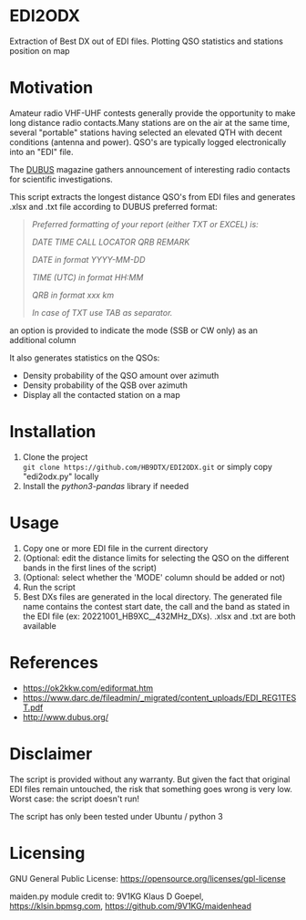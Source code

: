 # EDI2ODX
Extraction of Best DX out of EDI files. Plotting QSO statistics and stations position on map 

# Motivation
Amateur radio VHF-UHF contests generally provide the opportunity to make long distance radio contacts.Many stations are on the air at the same time, several "portable" stations having selected an elevated QTH with decent conditions (antenna and power). QSO's are typically logged electronically into an "EDI" file.

The [DUBUS](http://www.dubus.org/) magazine gathers announcement of interesting radio contacts for scientific investigations. 

This script extracts the longest distance QSO's from EDI files and generates .xlsx and .txt file according to DUBUS preferred format:

>*Preferred formatting of your report (either TXT or EXCEL) is:*
> 
>*DATE TIME CALL LOCATOR QRB REMARK*
>
>*DATE in format YYYY-MM-DD*
> 
>*TIME (UTC) in format HH:MM*
> 
>*QRB in format xxx km*
> 
>*In case of TXT use TAB as separator.* 

an option is provided to indicate the mode (SSB or CW only) as an additional column

It also generates statistics on the QSOs:
- Density probability of the QSO amount over azimuth
- Density probability of the QSB over azimuth
- Display all the contacted station on a map

# Installation
1. Clone the project   
`git clone https://github.com/HB9DTX/EDI2ODX.git` or simply copy "edi2odx.py" locally
2. Install the *python3-pandas* library if needed

# Usage
1. Copy one or more EDI file in the current directory
2. (Optional: edit the distance limits for selecting the QSO on the different bands in the first lines of the script)
3. (Optional: select whether the 'MODE' column should be added or not)
4. Run the script
5. Best DXs files are generated in the local directory. The generated file name contains the contest start date, the call and the band as stated in the EDI file (ex: 20221001_HB9XC__432MHz_DXs). .xlsx and .txt are both available


# References
- https://ok2kkw.com/ediformat.htm
- https://www.darc.de/fileadmin/_migrated/content_uploads/EDI_REG1TEST.pdf
- http://www.dubus.org/


# Disclaimer
The script is provided without any warranty. But given the fact that original EDI files remain untouched, the risk that something goes wrong is very low. Worst case: the script doesn't run!

The script has only been tested under Ubuntu / python 3

# Licensing
GNU General Public License: https://opensource.org/licenses/gpl-license

maiden.py module credit to: 9V1KG Klaus D Goepel, https://klsin.bpmsg.com, https://github.com/9V1KG/maidenhead
